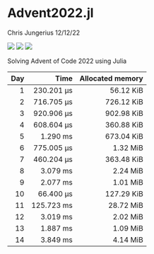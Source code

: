 Advent2022.jl
================
Chris Jungerius
12/12/22

![](https://img.shields.io/badge/day%20📅-16-blue.png)
![](https://img.shields.io/badge/stars%20⭐-30-yellow.png)
![](https://img.shields.io/badge/days%20completed-15-red.png)  

Solving Advent of Code 2022 using Julia

| Day |       Time | Allocated memory |
|----:|-----------:|-----------------:|
|   1 | 230.201 μs |        56.12 KiB |
|   2 | 716.705 μs |       726.12 KiB |
|   3 | 920.906 μs |       902.98 KiB |
|   4 | 608.604 μs |       360.88 KiB |
|   5 |   1.290 ms |       673.04 KiB |
|   6 | 775.005 μs |         1.32 MiB |
|   7 | 460.204 μs |       363.48 KiB |
|   8 |   3.079 ms |         2.24 MiB |
|   9 |   2.077 ms |         1.01 MiB |
|  10 |  66.400 μs |       127.29 KiB |
|  11 | 125.723 ms |        28.72 MiB |
|  12 |   3.019 ms |         2.02 MiB |
|  13 |   1.887 ms |         1.09 MiB |
|  14 |   3.849 ms |         4.14 MiB |
